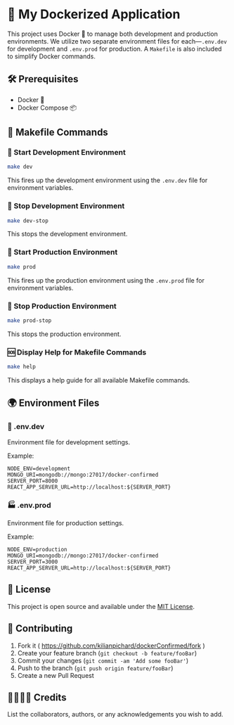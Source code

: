 # 🐳 My Dockerized Application

This project uses Docker 🐳 to manage both development and production environments. We utilize two separate environment files for each—`.env.dev` for development and `.env.prod` for production. A `Makefile` is also included to simplify Docker commands.

## 🛠 Prerequisites
- Docker 🐳
- Docker Compose 📦

## 🚀 Makefile Commands

### 🔨 Start Development Environment

```bash
make dev
```

This fires up the development environment using the `.env.dev` file for environment variables.

### 🛑 Stop Development Environment

```bash
make dev-stop
```

This stops the development environment.

### 🚀 Start Production Environment

```bash
make prod
```

This fires up the production environment using the `.env.prod` file for environment variables.

### 🛑 Stop Production Environment

```bash
make prod-stop
```

This stops the production environment.

### 🆘 Display Help for Makefile Commands

```bash
make help
```

This displays a help guide for all available Makefile commands.

## 🌍 Environment Files

### 🌱 .env.dev

Environment file for development settings.

Example:

```env
NODE_ENV=development
MONGO_URI=mongodb://mongo:27017/docker-confirmed
SERVER_PORT=8000
REACT_APP_SERVER_URL=http://localhost:${SERVER_PORT}
```

### 🏭 .env.prod

Environment file for production settings.

Example:

```env
NODE_ENV=production
MONGO_URI=mongodb://mongo:27017/docker-confirmed
SERVER_PORT=3000
REACT_APP_SERVER_URL=http://localhost:${SERVER_PORT}
```

## 📄 License

This project is open source and available under the [MIT License](LICENSE).

## 🤝 Contributing

1. Fork it ( https://github.com/kilianpichard/dockerConfirmed/fork )
2. Create your feature branch (`git checkout -b feature/fooBar`)
3. Commit your changes (`git commit -am 'Add some fooBar'`)
4. Push to the branch (`git push origin feature/fooBar`)
5. Create a new Pull Request

## 🙋‍♀️🙋‍♂️ Credits

List the collaborators, authors, or any acknowledgements you wish to add.
